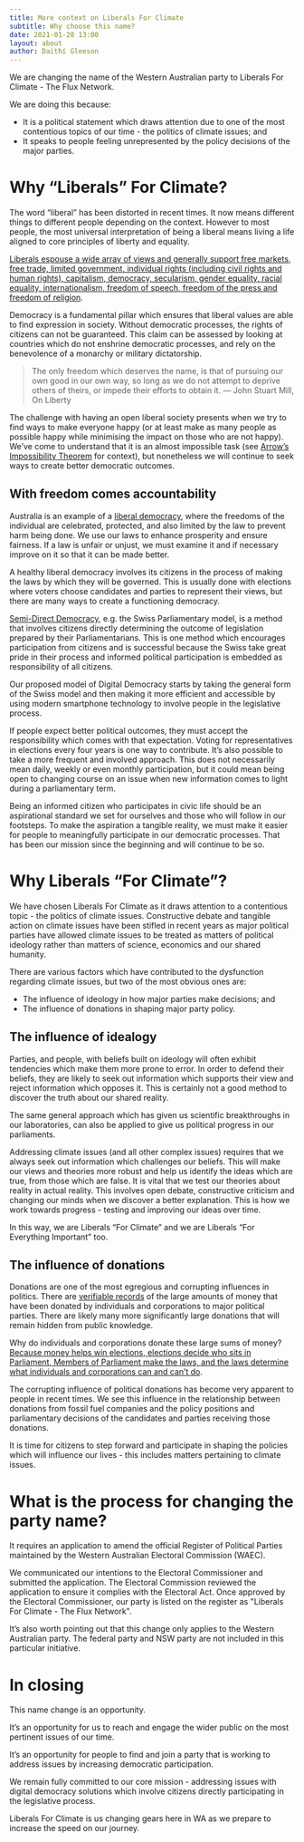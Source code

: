 ```yaml
---
title: More context on Liberals For Climate
subtitle: Why choose this name?
date: 2021-01-28 13:00
layout: about
author: Daithí Gleeson
---
```


We are changing the name of the Western Australian party to Liberals For Climate - The Flux Network.

We are doing this because:

* It is a political statement which draws attention due to one of the most contentious topics of our time - the politics of climate issues; and
* It speaks to people feeling unrepresented by the policy decisions of the major parties.

# Why “Liberals” For Climate?

The word “liberal” has been distorted in recent times. It now means different things to different people depending on the context. However to most people, the most universal interpretation of being a liberal means living a life aligned to core principles of liberty and equality.

[Liberals espouse a wide array of views and generally support free markets, free trade, limited government, individual rights (including civil rights and human rights), capitalism, democracy, secularism, gender equality, racial equality, internationalism, freedom of speech, freedom of the press and freedom of religion](https://en.wikipedia.org/wiki/Liberalism).

Democracy is a fundamental pillar which ensures that liberal values are able to find expression in society. Without democratic processes, the rights of citizens can not be guaranteed. This claim can be assessed by looking at countries which do not enshrine democratic processes, and rely on the benevolence of a monarchy or military dictatorship.

> The only freedom which deserves the name, is that of pursuing our own good in our own way, so long as we do not attempt to deprive others of theirs, or impede their efforts to obtain it.
> &mdash;  John Stuart Mill, On Liberty

The challenge with having an open liberal society presents when we try to find ways to make everyone happy (or at least make as many people as possible happy while minimising the impact on those who are not happy). We’ve come to understand that it is an almost impossible task (see [Arrow’s Impossibility Theorem](https://plato.stanford.edu/entries/arrows-theorem/) for context), but nonetheless we will continue to seek ways to create better democratic outcomes.

## With freedom comes accountability

Australia is an example of a [liberal democracy](https://en.wikipedia.org/wiki/Liberal_democracy), where the freedoms of the individual are celebrated, protected, and also limited by the law to prevent harm being done. We use our laws to enhance prosperity and ensure fairness. If a law is unfair or unjust, we must examine it and if necessary improve on it so that it can be made better.

A healthy liberal democracy involves its citizens in the process of making the laws by which they will be governed. This is usually done with elections where voters choose candidates and parties to represent their views, but there are many ways to create a functioning democracy.

[Semi-Direct Democracy](https://en.wikipedia.org/wiki/Semi-direct_democracy), e.g. the Swiss Parliamentary model, is a method that involves citizens directly determining the outcome of legislation prepared by their Parliamentarians. This is one method which encourages participation from citizens and is successful because the Swiss take great pride in their process and informed political participation is embedded as responsibility of all citizens.

Our proposed model of Digital Democracy starts by taking the general form of the Swiss model and then making it more efficient and accessible by using modern smartphone technology to involve people in the legislative process.

If people expect better political outcomes, they must accept the responsibility which comes with that expectation. Voting for representatives in elections every four years is one way to contribute. It’s also possible to take a more frequent and involved approach. This does not necessarily mean daily, weekly or even monthly participation, but it could mean being open to changing course on an issue when new information comes to light during a parliamentary term.

Being an informed citizen who participates in civic life should be an aspirational standard we set for ourselves and those who will follow in our footsteps. To make the aspiration a tangible reality, we must make it easier for people to meaningfully participate in our democratic processes. That has been our mission since the beginning and will continue to be so.

# Why Liberals “For Climate”?

We have chosen Liberals For Climate as it draws attention to a contentious topic - the politics of climate issues. Constructive debate and tangible action on climate issues have been stifled in recent years as major political parties have allowed climate issues to be treated as matters of political ideology rather than matters of science, economics and our shared humanity.

There are various factors which have contributed to the dysfunction regarding climate issues, but two of the most obvious ones are:
* The influence of ideology in how major parties make decisions; and
* The influence of donations in shaping major party policy.

## The influence of idealogy

Parties, and people, with beliefs built on ideology will often exhibit tendencies which make them more prone to error. In order to defend their beliefs, they are likely to seek out information which supports their view and reject information which opposes it. This is certainly not a good method to discover the truth about our shared reality.

The same general approach which has given us scientific breakthroughs in our laboratories, can also be applied to give us political progress in our parliaments.

Addressing climate issues (and all other complex issues) requires that we always seek out information which challenges our beliefs. This will make our views and theories more robust and help us identify the ideas which are true, from those which are false. It is vital that we test our theories about reality in actual reality. This involves open debate, constructive criticism and changing our minds when we discover a better explanation. This is how we work towards progress - testing and improving our ideas over time.

In this way, we are Liberals “For Climate” and we are Liberals “For Everything Important” too.

## The influence of donations

Donations are one of the most egregious and corrupting influences in politics. There are [verifiable records](https://transparency.aec.gov.au/) of the large amounts of money that have been donated by individuals and corporations to major political parties. There are likely many more significantly large donations that will remain hidden from public knowledge.

Why do individuals and corporations donate these large sums of money? [Because money helps win elections, elections decide who sits in Parliament, Members of Parliament make the laws, and the laws determine what individuals and corporations can and can’t do](https://www.itsoktochangeyourmind.com/donations-in-australian-federal-politics/).

The corrupting influence of political donations has become very apparent to people in recent times. We see this influence in the relationship between donations from fossil fuel companies and the policy positions and parliamentary decisions of the candidates and parties receiving those donations.

It is time for citizens to step forward and participate in shaping the policies which will influence our lives - this includes matters pertaining to climate issues.

# What is the process for changing the party name?

It requires an application to amend the official Register of Political Parties maintained by the Western Australian Electoral Commission (WAEC).

We communicated our intentions to the Electoral Commissioner and submitted the application. The Electoral Commission reviewed the application to ensure it complies with the Electoral Act. Once approved by the Electoral Commissioner, our party is listed on the register as "Liberals For Climate - The Flux Network".

It’s also worth pointing out that this change only applies to the Western Australian party. The federal party and NSW party are not included in this particular initiative.

# In closing

This name change is an opportunity.

It’s an opportunity for us to reach and engage the wider public on the most pertinent issues of our time.

It’s an opportunity for people to find and join a party that is working to address issues by increasing democratic participation.

We remain fully committed to our core mission - addressing issues with digital democracy solutions which involve citizens directly participating in the legislative process.

Liberals For Climate is us changing gears here in WA as we prepare to increase the speed on our journey.
